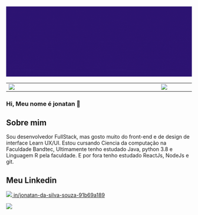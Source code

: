 ![Banner github](https://github.com/JonJonsx/JonJonsx/blob/master/Images/ImagemFundo.gif)

<center>
  <table style="width:100%" style="font-size:20px;">
    <tr>
      <td width="400px"><img width="400px" align="left" src="https://github-readme-stats.vercel.app/api/top-langs/?username=JonJonsx&layout=compact&theme=omni"></td>
      <td width="400px"><img width="400px" align="left" src="https://github-readme-stats.vercel.app/api?username=JonJonsx&show_icons=true&theme=omni"></td> 
    </tr>
  </table>
</center>


### Hi, Meu nome é jonatan 👋
## Sobre mim
Sou desenvolvedor FullStack, mas gosto muito do front-end e de design de interface Learn UX/UI. Estou cursando Ciencia da computação na Faculdade Bandtec,
Ultimamente tenho estudado Java, python 3.8 e Linguagem R pela faculdade.
E por fora tenho estudado ReactJs, NodeJs e git.

## Meu Linkedin
<a href="https://www.linkedin.com/in/jonatan-da-silva-souza-91b69a189/"><img src="https://www.flaticon.com/svg/static/icons/svg/174/174857.svg" width="15px"><a>[ in/jonatan-da-silva-souza-91b69a189](https://www.linkedin.com/in/jonatan-da-silva-souza-91b69a18)



![](https://komarev.com/ghpvc/?username=JonJonsx&color=blue&style=flat)

